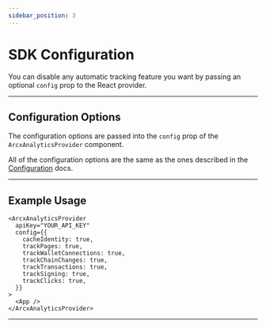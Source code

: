 ```yaml
---
sidebar_position: 3
---
```


# SDK Configuration

You can disable any automatic tracking feature you want by passing an optional `config` prop to the React provider.

---

## Configuration Options

The configuration options are passed into the `config` prop of the `ArcxAnalyticsProvider` component.

All of the configuration options are the same as the ones described in the [Configuration](/api/init#configuration-options) docs.

---

## Example Usage

```tsx
<ArcxAnalyticsProvider
  apiKey="YOUR_API_KEY"
  config={{
    cacheIdentity: true,
    trackPages: true,
    trackWalletConnections: true,
    trackChainChanges: true,
    trackTransactions: true,
    trackSigning: true,
    trackClicks: true,
  }}
>
  <App />
</ArcxAnalyticsProvider>
```

---
